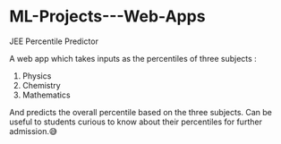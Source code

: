 # ML-Projects---Web-Apps
JEE Percentile Predictor

A web app which takes inputs as the percentiles of three subjects :
1. Physics
2. Chemistry
3. Mathematics

And predicts the overall percentile based on the three subjects.
Can be useful to students curious to know about their percentiles for further admission.😅
